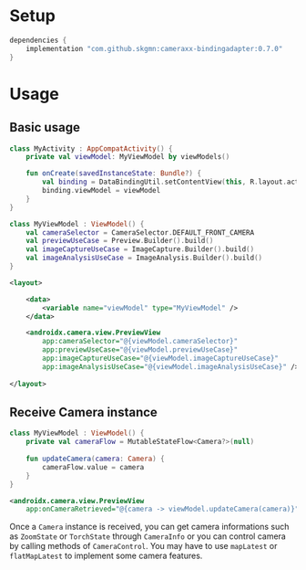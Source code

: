 # Setup

```gradle
dependencies {
    implementation "com.github.skgmn:cameraxx-bindingadapter:0.7.0"
}
```

# Usage

## Basic usage

```kotlin
class MyActivity : AppCompatActivity() {
    private val viewModel: MyViewModel by viewModels()

    fun onCreate(savedInstanceState: Bundle?) {
        val binding = DataBindingUtil.setContentView(this, R.layout.activity_my)
        binding.viewModel = viewModel
    }
}

class MyViewModel : ViewModel() {
    val cameraSelector = CameraSelector.DEFAULT_FRONT_CAMERA
    val previewUseCase = Preview.Builder().build()
    val imageCaptureUseCase = ImageCapture.Builder().build()
    val imageAnalysisUseCase = ImageAnalysis.Builder().build()
}
```

```xml
<layout>

    <data>
        <variable name="viewModel" type="MyViewModel" />
    </data>

    <androidx.camera.view.PreviewView
        app:cameraSelector="@{viewModel.cameraSelector}"
        app:previewUseCase="@{viewModel.previewUseCase}"
        app:imageCaptureUseCase="@{viewModel.imageCaptureUseCase}"
        app:imageAnalysisUseCase="@{viewModel.imageAnalysisUseCase}" />
    
</layout>
```

## Receive Camera instance

```kotlin
class MyViewModel : ViewModel() {
    private val cameraFlow = MutableStateFlow<Camera?>(null)
    
    fun updateCamera(camera: Camera) {
        cameraFlow.value = camera
    }
}
```
```xml
<androidx.camera.view.PreviewView
    app:onCameraRetrieved="@{camera -> viewModel.updateCamera(camera)}" />
```

Once a `Camera` instance is received, you can get camera informations such as `ZoomState` or `TorchState` through `CameraInfo` or you can control camera by calling methods of `CameraControl`.
You may have to use `mapLatest` or `flatMapLatest` to implement some camera features.
